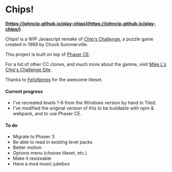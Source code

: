 # Chips!

**[https://johncip.github.io/play-chips](https://johncip.github.io/play-chips/)**

Chips! is a WIP Javascript remake of [Chip's Challenge](https://en.wikipedia.org/wiki/Chip%27s_Challenge), a puzzle game created in 1989 by Chuck Sommerville.

This project is built on top of [Phaser CE](http://phaser.io/).

For a list of other CC clones, and much more about the gamne, visit [Mike L's Chip's Challenge Site](http://www.pillowpc2001.net/#clone).

Thanks to [FelixNemis](http://cczone.invisionzone.com/index.php?/files/file/238-felix-challenge/) for the awesome tileset.

#### Current progress

- I've recreated levels 1-6 from the Windows version by hand in Tiled.
- I've modified the original version of this to be buildable with npm & webpack, and to use Phaser CE.

#### To do

- Migrate to Phaser 3
- Be able to read in existing level packs
- Better motion
- Options menu (choose tileset, etc.)
- Make it resizeable
- Have a mod music jukebox
